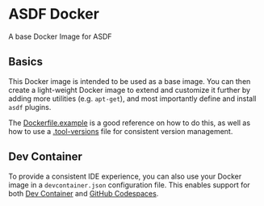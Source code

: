 # ASDF Docker

A base Docker Image for ASDF

## Basics

This Docker image is intended to be used as a base image. You can then create a light-weight Docker image to extend and customize it further by adding more utilities (e.g. `apt-get`), and most importantly define and install `asdf` plugins.

The [Dockerfile.example](.devcontainer/Dockerfile.example) is a good reference on how to do this, as well as how to use a [.tool-versions](.devcontainer/.tool-versions) file for consistent version management.

## Dev Container

To provide a consistent IDE experience, you can also use your Docker image in a `devcontainer.json` configuration file. This enables support for both [Dev Container](https://code.visualstudio.com/docs/devcontainers/containers) and [GitHub Codespaces](https://github.com/features/codespaces).
